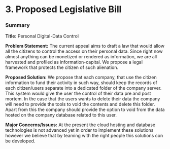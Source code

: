 # 3. Proposed Legislative Bill

### Summary

**Title:**
Personal Digital-Data Control

**Problem Statement:**
The current appeal aims to draft a law that would allow all the citizens to control the access on their personal data.
Since right now almost anything can be monetized or rendered as information, we are all harvested and profiled as information-capital. We propose a legal framework that protects the citizen of such alienation.

**Proposed Solution:**
We propose that each company, that use the citizen information to fund their activity in such way, should keep the records of each citizen/users separate into a dedicated folder of the company server. This system would give the user the control of their data pre and post mortem. In the case that the users wants to delete their data the company will need to provide the tools to void the contents and delete this folder.
Apart from this the company should provide the option to void from the data hosted on the company database related to this user.

**Major Concerns/Issues:**
At the present the cloud hosting and database technologies is not advanced yet in order to implement these solutions however we believe that by teaming with the right people this solutions con be developed.
